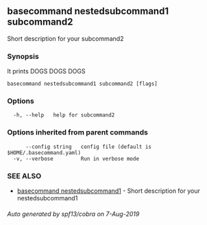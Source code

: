 ## basecommand nestedsubcommand1 subcommand2

Short description for your subcommand2

### Synopsis

It prints DOGS DOGS DOGS

```
basecommand nestedsubcommand1 subcommand2 [flags]
```

### Options

```
  -h, --help   help for subcommand2
```

### Options inherited from parent commands

```
      --config string   config file (default is $HOME/.basecommand.yaml)
  -v, --verbose         Run in verbose mode
```

### SEE ALSO

* [basecommand nestedsubcommand1](basecommand_nestedsubcommand1.md)	 - Short description for your nestedsubcommand1

###### Auto generated by spf13/cobra on 7-Aug-2019
